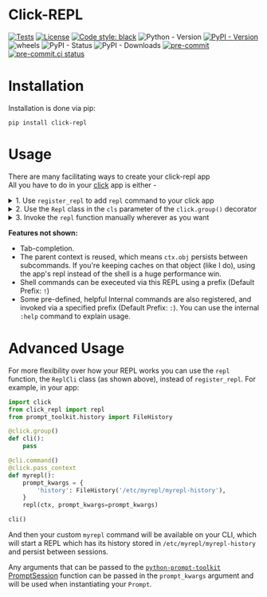 Click-REPL
===

[![Tests](https://github.com/GhostOps77/click-repl/actions/workflows/workflow.yml/badge.svg?branch=GhostOps77-patch-1)](https://github.com/GhostOps77/click-repl/actions/workflows/workflow.yml)
[![License](https://img.shields.io/pypi/l/click-repl?label=License)](https://github.com/GhostOps77/click-repl/blob/GhostOps77-patch-1/LICENSE)
[![Code style: black](https://img.shields.io/badge/code%20style-black-000000.svg)](https://github.com/psf/black)
![Python - Version](https://img.shields.io/badge/python-3%20%7C%203.7%20%7C%203.8%20%7C%203.9%20%7C%203.10%20%7C%203.11%20%7C%203.12-blue)
[![PyPI - Version](https://img.shields.io/badge/pypi-v0.2.0-blue)](https://pypi.org/project/click-repl/)
![wheels](https://img.shields.io/piwheels/v/click-repl?label=wheel)
![PyPI - Status](https://img.shields.io/pypi/status/click)
![PyPI - Downloads](https://img.shields.io/pypi/dm/click-repl)
[![pre-commit](https://img.shields.io/badge/pre--commit-enabled-brightgreen?logo=pre-commit&logoColor=white)](https://github.com/pre-commit/pre-commit)
[![pre-commit.ci status](https://results.pre-commit.ci/badge/github/GhostOps77/click-repl/main.svg?branch=GhostOps77-patch-1)](https://results.pre-commit.ci/latest/github/GhostOps77/click-repl/GhostOps77-patch-1)

Installation
===

Installation is done via pip:
```shell
pip install click-repl
```
Usage
===

There are many facilitating ways to create your click-repl app<br>
All you have to do in your [click](https://click.palletsprojects.com/en/) app is either -

<details>
  <summary>1. Use <code>register_repl</code> to add <code>repl</code> command to your click app</summary>

  ```py
  import click

  from click_repl import register_repl

  @click.group()
  def cli():
      pass

  @cli.command()
  def hello():
      click.echo("Hello world!")

  register_repl(cli)
  cli()
  ```
  In the shell:
  ```shell
  $ my_app repl
  Entering REPL...
  >>> hello
  Hello world!
  Exiting REPL...
  >>> :exit
  $ echo hello | my_app repl
  Hello World!
  $
  ```
</details>
<details>
  <summary>2. Use the <code>Repl</code> class in the <code>cls</code> parameter of the <code>click.group()</code> decorator</summary>

  ```py
  import click
  from click_repl import Repl

  @click.group(
      cls=ReplCli,
      prompt='>>> ',
      startup=lambda: print("Entering REPL...")
      cleanup=lambda: print("Exiting REPL...")
  )
  def cli():
      pass

  @cli.command()
  def hello():
      click.echo("Hello world!")

  register_repl(cli)
  cli()
  ```
  In the shell:
  ```shell
  $ my_app
  >>> hello
  Hello world!
  >>> :q
  ```
</details>
<details>
  <summary>3. Invoke the <code>repl</code> function manually wherever as you want</summary>

  ```py
  import click
  from click_repl import repl

  @click.group()
  @click.option('-r', '--repl', is_flag=True)
  @click.pass_context
  def cli(ctx, repl):
      if repl:
          repl(ctx)

  @cli.command()
  def hello():
      click.echo("Hello world!")

  register_repl(cli)
  cli()
  ```
  In the shell:
  ```shell
  $ my_app --repl
  > hello
  Hello world!
  > :q
  $
  ```
</details>

**Features not shown:**

- Tab-completion.
- The parent context is reused, which means `ctx.obj` persists between
  subcommands. If you're keeping caches on that object (like I do), using the
  app's repl instead of the shell is a huge performance win.
- Shell commands can be execeuted via this REPL using a prefix (Default Prefix: `!`)
- Some pre-defined, helpful Internal commands are also registered, and invoked via a specified prefix (Default Prefix: `:`). You can use the internal `:help` command to explain usage.

Advanced Usage
===

For more flexibility over how your REPL works you can use the `repl` function, the `ReplCli` class (as shown above), instead of `register_repl`. For example, in your app:

```py
import click
from click_repl import repl
from prompt_toolkit.history import FileHistory

@click.group()
def cli():
    pass

@cli.command()
@click.pass_context
def myrepl():
    prompt_kwargs = {
        'history': FileHistory('/etc/myrepl/myrepl-history'),
    }
    repl(ctx, prompt_kwargs=prompt_kwargs)

cli()
```
And then your custom `myrepl` command will be available on your CLI, which
will start a REPL which has its history stored in
`/etc/myrepl/myrepl-history` and persist between sessions.

Any arguments that can be passed to the [`python-prompt-toolkit`](https://github.com/prompt-toolkit/python-prompt-toolkit) [PromptSession](https://python-prompt-toolkit.readthedocs.io/en/stable/pages/reference.html#prompt_toolkit.shortcuts.PromptSession) function can be passed in the `prompt_kwargs` argument and will be used when instantiating your `Prompt`.
